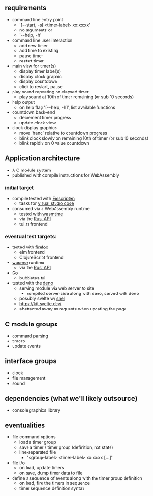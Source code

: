 ## requirements
- command line entry point
  - '[--start, -s] \<timer-label\> xx:xx:xx'
  - no arguments or 
  - '--help, -h'
- command line user interaction
  - add new timer
  - add time to existing
  - pause timer
  - restart timer
- main view for timer(s)
  - display timer label(s)
  - display clock graphic
  - display countdown
  - click to restart, pause
- play sound repeating on elapsed timer
  - play sound at 10th of timer remaining (or sub 10 seconds)
- help output
  - on help flag '[--help, -h]', list available functions
- countdown back-end
  - decrement timer progress
  - update clock view
- clock display graphics
  - move 'hand' relative to countdown progress
  - blink clock slowly on remaining 10th of timer (or sub 10 seconds)
  - blink rapidly on 0 value countdown

## Application architecture
- A C module system
- published with compile instructions for WebAssembly

### initial target
- compile tested with [Emscripten](https://github.com/emscripten-core/emscripten)
  - tasks for [visual studio code](https://github.com/dcodeIO/webassembly/blob/master/.vscode/c_cpp_properties.json)
- consumed via a WebAssembly runtime
  - tested with [wasmtime](https://wasmtime.dev/)
  - via the [Rust API](https://crates.io/crates/wasmtime)
  - tui.rs frontend

### eventual test targets:
- tested with [firefox](https://developer.mozilla.org/en-US/docs/WebAssembly/Loading_and_running)
  - elm frontend
  - ClojureScript frontend
- [wasmer](https://wasmer.io/) runtime
  - via the [Rust API](https://github.com/wasmerio/wasmer/blob/master/examples/README.md)
- [Go](https://docs.wasmtime.dev/lang-go.html)
  - bubbletea tui
- tested with the [deno](https://deno.land/manual@v1.26.2/webassembly/using_wasm)
  - serving module via web server to site
    - compiled server-side along with deno, served with deno
  - possibly svelte w/ [snel](https://github.com/crewdevio/Snel)
  - https://kit.svelte.dev/
  - abstracted away as requests when updating the page

## C module groups
- command parsing
- timers
- update events

## interface groups
- clock
- file management
- sound

## dependencies (what we'll likely outsource)
- console graphics library

## eventualities
- file command options
  - load a timer group
  - save a timer / timer group (definition, not state)
  - line-separated file
    - "\<group-label\> \<timer-label\> xx:xx:xx [...]"
- file i/o
  - on load, update timers
  - on save, dump timer data to file
- define a sequence of events along with the timer group definition
  - on load, fire the timers in sequence
  - timer sequence definition syntax
